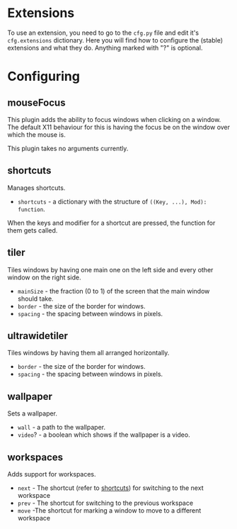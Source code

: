 
# Extensions

To use an extension, you need to go to the ``cfg.py`` file and edit it's ``cfg.extensions`` dictionary. Here you will find how to configure the (stable) extensions and what they do.
Anything marked with "?" is optional.

# Configuring

## mouseFocus

This plugin adds the ability to focus windows when clicking on a window.
The default X11 behaviour for this is having the focus be on the window over which the mouse is.

This plugin takes no arguments currently.

## shortcuts

Manages shortcuts.

- ``shortcuts`` - a dictionary with the structure of ``((Key, ...), Mod): function``.

When the keys and modifier for a shortcut are pressed, the function for them gets called.

## tiler

Tiles windows by having one main one on the left side and every other window on the right side.

- ``mainSize`` - the fraction (0 to 1) of the screen that the main window should take.
- ``border`` - the size of the border for windows.
- ``spacing`` - the spacing between windows in pixels.

## ultrawidetiler

Tiles windows by having them all arranged horizontally.

- ``border`` - the size of the border for windows.
- ``spacing`` - the spacing between windows in pixels.

## wallpaper

Sets a wallpaper.

- ``wall`` - a path to the wallpaper.
- ``video``? - a boolean which shows if the wallpaper is a video.

## workspaces

Adds support for workspaces.

- ``next`` - The shortcut (refer to [shortcuts](#shortcuts)) for switching to the next workspace
- ``prev`` - The shortcut for switching to the previous workspace
- ``move`` -The shortcut for marking a window to move to a different workspace
